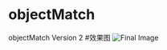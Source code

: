 # objectMatch
objectMatch Version 2
#效果图
![Final Image](http://images.cnitblog.com/blog/570208/201501/241924112197707.png)

